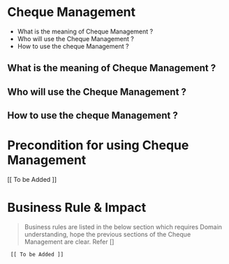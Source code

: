 # Cheque Management

* What is the meaning of Cheque Management ?	
* Who will use the Cheque Management ?	
* How to use the cheque Management ?



## What is the meaning of Cheque Management ?	
## Who will use the Cheque Management ?	
## How to use the cheque Management ?




# Precondition for using Cheque Management



   [[ To be Added ]]






# Business Rule & Impact 

> Business rules are listed in the below section which requires Domain understanding, hope the previous sections of the Cheque Management are clear. Refer [] 



     [[ To be Added ]]











